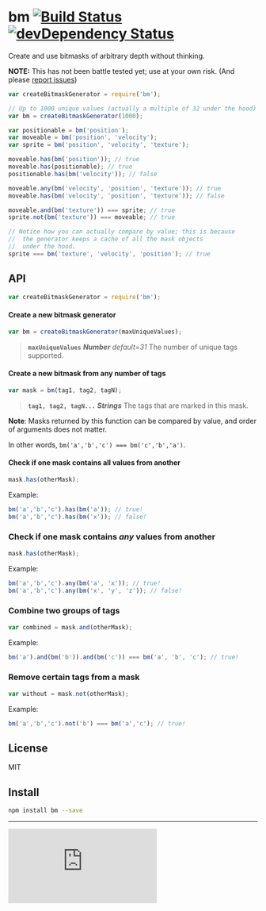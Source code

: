 # bm [![Build Status](https://drone.io/github.com/gitsubio/bm/status.png)](https://drone.io/github.com/gitsubio/bm/latest) [![devDependency Status](https://david-dm.org/gitsubio/bm/dev-status.svg?style=flat-square)](https://david-dm.org/gitsubio/bm#info=devDependencies)

Create and use bitmasks of arbitrary depth without thinking.

**NOTE:** This has not been battle tested yet; use at your own risk. (And please [report issues](http://github.com/gitsubio/bm/issues))

```js
var createBitmaskGenerator = require('bm');

// Up to 1000 unique values (actually a multiple of 32 under the hood)
var bm = createBitmaskGenerator(1000);

var positionable = bm('position');
var moveable = bm('position', 'velocity');
var sprite = bm('position', 'velocity', 'texture');

moveable.has(bm('position')); // true
moveable.has(positionable); // true
positionable.has(bm('velocity')); // false

moveable.any(bm('velocity', 'position', 'texture')); // true
moveable.has(bm('velocity', 'position', 'texture')); // false

moveable.and(bm('texture')) === sprite; // true
sprite.not(bm('texture')) === moveable; // true

// Notice how you can actually compare by value; this is because
//  the generator keeps a cache of all the mask objects
//  under the hood.
sprite === bm('texture', 'velocity', 'position'); // true
```

## API

```js
var createBitmaskGenerator = require('bm');
```

#### Create a new bitmask generator
```js
var bm = createBitmaskGenerator(maxUniqueValues);
```
> **`maxUniqueValues`** ***Number*** *default=31* The number of unique tags supported.


#### Create a new bitmask from any number of tags
```js
var mask = bm(tag1, tag2, tagN);
```
> **`tag1, tag2, tagN...`** ***Strings*** The tags that are marked in this mask.

**Note**: Masks returned by this function can be compared by value, and order of arguments does not matter.

In other words, `bm('a','b','c') === bm('c','b','a')`.

#### Check if one mask contains **all** values from another
```js
mask.has(otherMask);
```

Example:

```js
bm('a','b','c').has(bm('a')); // true!
bm('a','b','c').has(bm('x')); // false!
```

### Check if one mask contains *any* values from another
```js
mask.has(otherMask);
```

Example:

```js
bm('a','b','c').any(bm('a', 'x')); // true!
bm('a','b','c').any(bm('x', 'y', 'z')); // false!
```

### Combine two groups of tags
```js
var combined = mask.and(otherMask);
```

Example:

```js
bm('a').and(bm('b')).and(bm('c')) === bm('a', 'b', 'c'); // true!
```

### Remove certain tags from a mask

```js
var without = mask.not(otherMask);
```

Example:

```js
bm('a','b','c').not('b') === bm('a','c'); // true!
```

## License

MIT

## Install

```bash
npm install bm --save
```

----

[![Analytics](https://ga-beacon.appspot.com/UA-33247419-2/bm/README.md)](https://github.com/igrigorik/ga-beacon)
